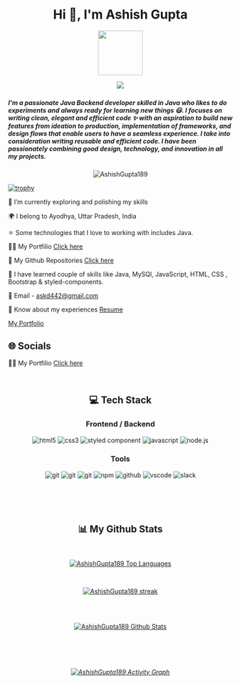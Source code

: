 <h1 align="center">Hi 👋, I'm Ashish Gupta</h1>

<div align="center">
  <img src="https://media.giphy.com/media/M9gbBd9nbDrOTu1Mqx/giphy.gif" width="100"/>
</div>

<p align="center">
  <a href="https://github.com/DenverCoder1/readme-typing-svg">
    <img src="https://readme-typing-svg.demolab.com/?lines=Hi! My self Ashish Gupta 👦🏽; I am a Java%20Backend%20Developer 👨🏻‍💻; Interested in working with team;Curious%20to%20learn%20new%20things !&font=Fira%20Code&center=true&width=440&height=45&color=#37bcf7&vCenter=true&size=22&pause=1000"></a>
</p>


<h3 align="center" an aspiring Java Backend Developer from India.</h3>
<h5>I'm a passionate Java Backend developer skilled in Java  who likes to do experiments and always ready for learning new things 😃. I focuses on writing clean, elegant and efficient code ✨ with an aspiration to build new features from ideation to production, implementation of frameworks, and design flows that enable users to have a seamless experience. I take into consideration writing reusable and efficient code. I have been passionately combining good design, technology, and innovation in all my projects.</h5>


<p align="center"> <img src="https://komarev.com/ghpvc/?username=AshishGupta189&label=Profile%20views&color=0e75b6&style=flat" alt="AshishGupta189" /> </p>

  [![trophy](https://github-profile-trophy.vercel.app/?username=AshishGupta189&theme=darkhub)](https://github.com/AshishGupta189/github-profile-trophy)


🔭 I’m currently exploring and polishing my skills

🌍 I belong to Ayodhya, Uttar Pradesh, India

⚛️ Some technologies that I love to working with includes Java.

👨‍💻 My Portfilio [Click here](https://ashishgupta189.github.io/)

👀 My Github Repositories [Click here](https://github.com/AshishGupta189?tab=repositories)

🚀 I have learned couple of skills like Java, MySQl, JavaScript, HTML, CSS , Bootstrap & styled-components.

📧 Email - askd442@gmail.com

📄 Know about my experiences  [Resume](https://drive.google.com/file/d/11qJGZQIxKAZq5LV6I5N0uDLOQsYkmr3N/view?usp=sharing) 


<p><a href="https://ashishgupta189.github.io/">My Portfolio </a></p>


## 🌐 Socials
👨‍💻 My Portfilio [Click here](https://www.linkedin.com/in/ashishgupta189/)

<br/>

<h2 align="center">💻 Tech Stack</h2>
 <div align="center"><h3 align="center">Frontend / Backend</h3>
<img src="https://img.shields.io/badge/html5-%23E34F26.svg?style=for-the-badge&logo=html5&logoColor=white" align="center" alt="html5">
<img src = "https://img.shields.io/badge/css3-%231572B6.svg?style=for-the-badge&logo=css3&logoColor=white" align="center" alt="css3">
<img src="https://img.shields.io/badge/styled--components-DB7093?style=for-the-badge&logo=styled-components&logoColor=white"  align="center" alt="styled component" />
  <img src="https://img.shields.io/badge/javascript-%23323330.svg?style=for-the-badge&logo=javascript&logoColor=%23F7DF1E"  align="center" alt="javascript" />
  <img src="https://img.shields.io/badge/node.js-6DA55F?style=for-the-badge&logo=node.js&logoColor=white"  align="center" alt="node.js"/>
</div>


<div align="center"><h3 align="center">Tools</h3> 
   <img src="https://img.shields.io/badge/heroku-%23430098.svg?style=for-the-badge&logo=heroku&logoColor=white" align="center" alt="git"/>
   <img src="https://img.shields.io/badge/netlify-%23000000.svg?style=for-the-badge&logo=netlify&logoColor=#00C7B7" align="center" alt="git"/>
   <img src="https://img.shields.io/badge/vercel-%23000000.svg?style=for-the-badge&logo=vercel&logoColor=whit" align="center" alt="git"/>
  <img src = "https://img.shields.io/badge/NPM-%23000000.svg?style=for-the-badge&logo=npm&logoColor=white" align="center" alt="npm">
  <img src="https://img.shields.io/badge/GitHub-100000?style=for-the-badge&logo=github&logoColor=white"  align="center" alt="github"/>
   <img src="https://img.shields.io/badge/Visual%20Studio-5C2D91.svg?style=for-the-badge&logo=visual-studio&logoColor=white"  align="center" alt="vscode"/>
   <img src="https://img.shields.io/badge/Slack-4A154B?style=for-the-badge&logo=slack&logoColor=white" align="center" alt="slack"/>
 </div>
</div>

<br/>
<br/>
<br/>
<br/>

<h2 align="center">📊 My Github Stats</h2>
   <br/>   
    <p align="center">      
  <a href="https://github.com/AshishGupta189/github-readme-stats"><img alt="AshishGupta189 Top Languages" src="https://github-readme-stats.vercel.app/api/top-langs/?username=AshishGupta189&langs_count=8&count_private=true&layout=compact&theme=react&hide_border=true&bg_color=0D1117" /></a>
      </p>      
     <br/>
   <p align="center">
    <a href="https://github.com/AshishGupta189/github-readme-streak-stats">
        <img title="🔥 Get streak stats for your profile at git.io/streak-stats" alt="AshishGupta189 streak" src="https://github-readme-streak-stats.herokuapp.com/?user=AshishGupta189&hide_border=true&theme=react&hide_border=true&bg_color=0D1117"/>
    </a>
</p>                                                                                                                                              

  <br/>
  <br/>
     <p align="center">                                                                                                 
    <a href="https://github.com/AshishGupta189/github-readme-stats"><img alt="AshishGupta189 Github Stats" src="https://github-readme-stats.vercel.app/api?username=AshishGupta189&show_icons=true&locale=en&theme=react&hide_border=true&bg_color=0D1117" alt="AshishGupta189" /></a>
    </p>                                                                 
 <h6 align="center"> 


<br/>
<br/>

  <br/>

<a href="https://github.com/AshishGupta189/github-readme-activity-graph"><img alt="AshishGupta189 Activity Graph" src="https://activity-graph.herokuapp.com/graph?username=AshishGupta189&bg_color=0D1117&color=5BCDEC&line=5BCDEC&point=FFFFFF&hide_border=true" /></a>

<br/>
<br/>


